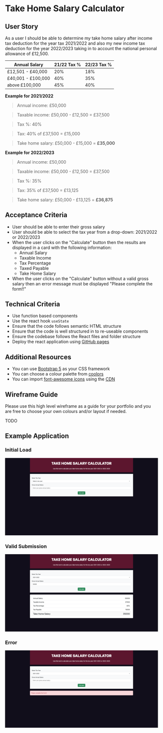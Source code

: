 # Take Home Salary Calculator

## User Story

As a user I should be able to determine my take home salary after income tax deduction for the year tax 2021/2022 and also my new income tax deduction for the year 2022/2023 taking in to account the national personal allowance of £12,500.

| Annual Salary      | 21/22 Tax % | 22/23 Tax % |
| ------------------ | ----------- | ----------- |
| £12,501 - £40,000  | 20%         | 18%         |
| £40,001 - £100,000 | 40%         | 35%         |
| above £100,000     | 45%         | 40%         |

**Example for 2021/2022**

> Annual income: £50,000

> Taxable income: £50,000 - £12,500 = £37,500

> Tax %: 40%

> Tax: 40% of £37,500 = £15,000

> Take home salary: £50,000 - £15,000 = **£35,000**

**Example for 2022/2023**

> Annual income: £50,000

> Taxable income: £50,000 - £12,500 = £37,500

> Tax %: 35%

> Tax: 35% of £37,500 = £13,125

> Take home salary: £50,000 - £13,125 = **£36,875**

## Acceptance Criteria

- User should be able to enter their gross salary
- User should be able to select the tax year from a drop-down: 2021/2022 or 2022/2023
- When the user clicks on the "Calculate" button then the results are displayed in a card with the following information:
  - Annual Salary
  - Taxable Income
  - Tax Percentage
  - Taxed Payable
  - Take Home Salary
- When the user clicks on the "Calculate" button without a valid gross salary then an error message must be displayed "Please complete the form!!"

## Technical Criteria

- Use function based components
- Use the react hook `useState`
- Ensure that the code follows semantic HTML structure
- Ensure that the code is well structured in to re-useable components
- Ensure the codebase follows the React files and folder structure
- Deploy the react application using [GitHub pages](https://github.com/gitname/react-gh-pages)

## Additional Resources

- You can use [Bootstrap 5](https://getbootstrap.com/docs/5.3/getting-started/introduction/) as your CSS framework
- You can choose a colour palette from [coolors](https://coolors.co/)
- You can import [font-awesome icons](https://fontawesome.com/icons) using the [CDN](https://cdnjs.com/libraries/font-awesome)

## Wireframe Guide

Please use this high level wireframe as a guide for your portfolio and you are free to choose your own colours and/or layout if needed.

TODO

## Example Application

### Initial Load

![initial load](./on-load.png)

### Valid Submission

![valid submission](./valid-submission.png)

### Error

![error scenario](./error.png)
